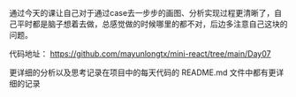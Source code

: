 通过今天的课让自己对于通过case去一步步的画图、分析实现过程更清晰了，自己平时都是脑子想着去做，总感觉做的时候哪里的都不对，后边多注意自己这块的问题。

代码地址：
https://github.com/mayunlongtx/mini-react/tree/main/Day07

更详细的分析以及思考记录在项目中的每天代码的 README.md 文件中都有更详细的记录
